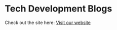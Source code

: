# Tech Development Blogs

Check out the site here:
[Visit our website](https://techtrendz-blogs.netlify.app/blogs)

